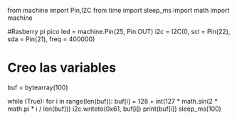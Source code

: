 from machine import Pin,I2C
from time import sleep_ms
import math
import machine

#Rasberry pi pico
led = machine.Pin(25, Pin.OUT)
i2c = I2C(0, scl = Pin(22), sda = Pin(21), freq = 400000)

# Creo las variables
buf = bytearray(100)

while (True):
    for i in range(len(buf)):
            buf[i] = 128 + int(127 * math.sin(2 * math.pi * i / len(buf)))
            i2c.writeto(0x61, buf[i])
            print(buf[i])
            sleep_ms(100)
